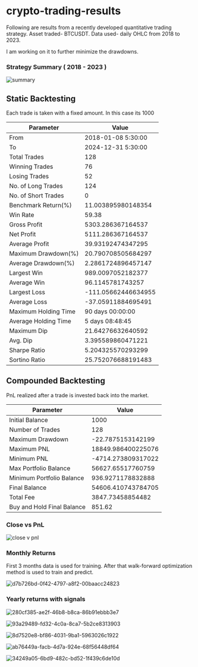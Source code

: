 # crypto-trading-results

Following are results from a recently developed quantitative trading strategy.
Asset traded- BTCUSDT. Data used- daily OHLC from 2018 to 2023.

I am working on it to further minimize the drawdowns. 

### Strategy Summary ( 2018 - 2023 )

![summary](https://github.com/Grumpy-catzZ/crypto-trading-results/assets/44294632/678b8e94-c166-4f79-8c42-8d3d4fade1d9)


## Static Backtesting
Each trade is taken with a fixed amount. In this case its 1000

| Parameter               | Value                            |
|-------------------------|----------------------------------|
| From                    | 2018-01-08 5:30:00               |
| To                      | 2024-12-31 5:30:00               |
| Total Trades            | 128                              |
| Winning Trades          | 76                               |
| Losing Trades           | 52                               |
| No. of Long Trades      | 124                              |
| No. of Short Trades     | 0                                |
| Benchmark Return(%)     | 11.003895980148354               |
| Win Rate                | 59.38                            |
| Gross Profit            | 5303.286367164537                |
| Net Profit              | 5111.286367164537                |
| Average Profit          | 39.93192474347295                |
| Maximum Drawdown(%)     | 20.790708505684297               |
| Average Drawdown(%)     | 2.2861724896457147               |
| Largest Win             | 989.0097052182377                |
| Average Win             | 96.1145781743257                 |
| Largest Loss            | -111.05662446634955              |
| Average Loss            | -37.05911884695491               |
| Maximum Holding Time    | 90 days 00:00:00                 |
| Average Holding Time    | 5 days 08:48:45                  |
| Maximum Dip             | 21.64276632640592                |
| Avg. Dip                | 3.395589860471221                |
| Sharpe Ratio            | 5.204325570293299                |
| Sortino Ratio           | 25.752076688191483               |

## Compounded Backtesting 
PnL realized after a trade is invested back into the market.

| Parameter                    | Value                       |
|------------------------------|-----------------------------|
| Initial Balance              | 1000                        |
| Number of Trades             | 128                         |
| Maximum Drawdown             | -22.7875153142199           |
| Maximum PNL                  | 18849.986400225076          |
| Minimum PNL                  | -4714.273809317022          |
| Max Portfolio Balance        | 56627.65517760759           |
| Minimum Portfolio Balance    | 936.9271178832888           |
| Final Balance                | 54606.410743784705          |
| Total Fee                    | 3847.73458854482            |
| Buy and Hold Final Balance   | 851.62                      |  

### Close vs PnL

![close v pnl](https://github.com/Grumpy-catzZ/crypto-trading-results/assets/44294632/5c4de19d-2734-45a0-8440-e4a1100b1f41)

### Monthly Returns
First 3 months data is used for training. After that walk-forward optimization method is used to train and predict.

![d7b726bd-0f42-4797-a8f2-00baacc24823](https://github.com/Grumpy-catzZ/crypto-trading-results/assets/44294632/1e7e87fe-f193-474d-b401-cf6d7651264d)

### Yearly returns with signals

![280cf385-ae2f-46b8-b8ca-86b91ebbb3e7](https://github.com/Grumpy-catzZ/crypto-trading-results/assets/44294632/19939940-752a-4c20-ac13-c26fea2c5482)

![93a29489-fd32-4c0a-8ca7-5b2ce8313903](https://github.com/Grumpy-catzZ/crypto-trading-results/assets/44294632/3d2a5db5-804b-4c78-93dc-55871dae80f4)

![8d7520e8-bf86-4031-9ba1-5963026c1922](https://github.com/Grumpy-catzZ/crypto-trading-results/assets/44294632/0a3bfded-6768-419d-b4e0-8b1c030b741e)

![ab76449a-facb-4d7a-924e-68f56448df64](https://github.com/Grumpy-catzZ/crypto-trading-results/assets/44294632/3f9d8630-855e-42df-9fbb-b01cb5d12192)

![34249a05-6bd9-482c-bd52-1f439c6de10d](https://github.com/Grumpy-catzZ/crypto-trading-results/assets/44294632/8ae4d918-9942-4cbd-bdce-bece76c95e2c)




